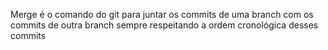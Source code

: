 Merge é o comando do git para juntar os commits de uma branch com os commits de outra branch sempre respeitando a ordem cronológica desses commits